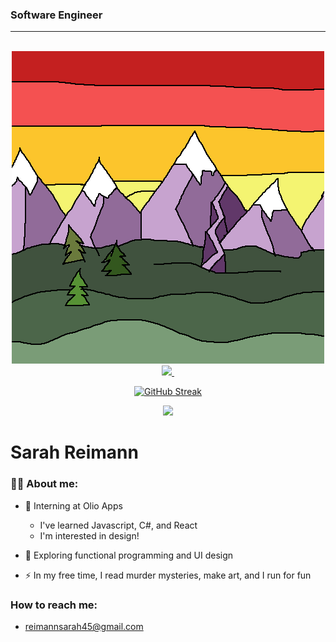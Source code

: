 ### Software Engineer
***
<br>

<div id="header" align="center">

  <img src="./imgs/mountains.gif">
</a>
<div id="badges" align="center">
  <a href="https://www.linkedin.com/in/sarah-reimann/">
  <img src="https://img.shields.io/badge/LinkedIn-blue?logo=linkedin&logoColor=white&style=for-the-badge" />
  <img src="https://komarev.com/ghpvc/?username=reimannsarah&style=flat-square&color=blue" alt=""/>
</div>
</div>

<div align="center">  
  
[![GitHub Streak](https://streak-stats.demolab.com?user=reimannsarah&theme=default&mode=weekly)](https://git.io/streak-stats)
</div>

<div align="center">  
  
![](https://github-readme-stats-sigma-five.vercel.app/api/top-langs/?username=reimannsarah&theme=transparent&hide_border=true&include_all_commits=false&count_private=false&layout=compact)

</div>

# Sarah Reimann

### :woman_technologist: About me:
- :telescope: Interning at Olio Apps
  * I've learned Javascript, C#, and React
  * I'm interested in design! 

- :seedling: Exploring functional programming and UI design

- :zap: In my free time, I read murder mysteries, make art, and I run for fun

### How to reach me:
* reimannsarah45@gmail.com







<!--
**reimannsarah/reimannsarah** is a ✨ _special_ ✨ repository because its `README.md` (this file) appears on your GitHub profile.

Here are some ideas to get you started:

- 🔭 I’m currently working on ...
- 🌱 I’m currently learning ...
- 👯 I’m looking to collaborate on ...
- 🤔 I’m looking for help with ...
- 💬 Ask me about ...
- 📫 How to reach me: ...
- 😄 Pronouns: ...
- ⚡ Fun fact: ...
-->
